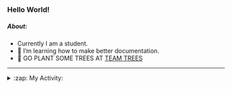 ### Hello World!

##### About:
- Currently I am a student.
- 🌱 I’m learning how to make better documentation.
- 🌱 GO PLANT SOME TREES AT [TEAM TREES](https://teamtrees.org/)

---
<details>
  <summary>:zap: My Activity:</summary>
  
<!--START_SECTION:waka-->
![Code Time](http://img.shields.io/badge/Code%20Time-1%2C109%20hrs%2047%20mins-blue)

**I'm a Night 🦉** 

```text
🌞 Morning                1335 commits        ██░░░░░░░░░░░░░░░░░░░░░░░   09.00 % 
🌆 Daytime                5199 commits        █████████░░░░░░░░░░░░░░░░   35.06 % 
🌃 Evening                4269 commits        ███████░░░░░░░░░░░░░░░░░░   28.79 % 
🌙 Night                  4027 commits        ███████░░░░░░░░░░░░░░░░░░   27.15 % 
```
📅 **I'm Most Productive on Wednesday** 

```text
Monday                   2266 commits        ████░░░░░░░░░░░░░░░░░░░░░   15.28 % 
Tuesday                  1797 commits        ███░░░░░░░░░░░░░░░░░░░░░░   12.12 % 
Wednesday                3506 commits        ██████░░░░░░░░░░░░░░░░░░░   23.64 % 
Thursday                 1834 commits        ███░░░░░░░░░░░░░░░░░░░░░░   12.37 % 
Friday                   1474 commits        ██░░░░░░░░░░░░░░░░░░░░░░░   09.94 % 
Saturday                 1344 commits        ██░░░░░░░░░░░░░░░░░░░░░░░   09.06 % 
Sunday                   2609 commits        ████░░░░░░░░░░░░░░░░░░░░░   17.59 % 
```


📊 **This Week I Spent My Time On** 

```text
🔥 Editors: 
VS Code                  15 hrs 3 mins       █████████████████████████   100.00 % 

🐱‍💻 Projects: 
praise                   10 hrs 8 mins       █████████████████░░░░░░░░   67.33 % 
skillgraff               2 hrs 48 mins       █████░░░░░░░░░░░░░░░░░░░░   18.65 % 
CSF22                    2 hrs 6 mins        ████░░░░░░░░░░░░░░░░░░░░░   14.02 % 
```


 Last Updated on 18/04/2023 10:08:31 UTC
<!--END_SECTION:waka-->
</details>

